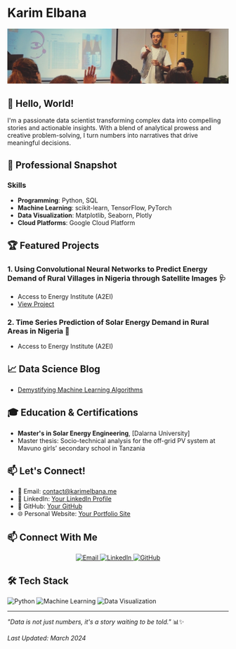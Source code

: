 # Karim Elbana

<div align="center">
  <img src="/images/banner.jpeg">
</div>


## 👋 Hello, World!

I'm a passionate data scientist transforming complex data into compelling stories and actionable insights. With a blend of analytical prowess and creative problem-solving, I turn numbers into narratives that drive meaningful decisions.


## 🔬 Professional Snapshot

### Skills
- **Programming**: Python, SQL
- **Machine Learning**: scikit-learn, TensorFlow, PyTorch
- **Data Visualization**: Matplotlib, Seaborn, Plotly
- **Cloud Platforms**: Google Cloud Platform


## 🏆 Featured Projects

### 1. Using Convolutional Neural Networks to Predict Energy Demand of Rural Villages in Nigeria through Satellite Images 🩺
- Access to Energy Institute (A2EI)
- [View Project](https://karimelbana-solarodyssey-interfacesolar-app-gq3677.streamlit.app)

### 2. Time Series Prediction of Solar Energy Demand in Rural Areas in Nigeria 🚉
- Access to Energy Institute (A2EI)



## 📈 Data Science Blog

- [Demystifying Machine Learning Algorithms](https://yourblog.com/ml-algorithms)

## 🎓 Education & Certifications

- **Master's in Solar Energy Engineering**, [Dalarna University]
- Master thesis: Socio-technical analysis for the
off-grid PV system at Mavuno girls’
secondary school in Tanzania

## 📫 Let's Connect!

- 📧 Email: contact@karimelbana.me
- 🔗 LinkedIn: [Your LinkedIn Profile](https://linkedin.com/in/karim-elbana)
- 🐙 GitHub: [Your GitHub](https://github.com/karimelbana)
- 🌐 Personal Website: [Your Portfolio Site](https://karimelbana.com)

## 📫 Connect With Me

<div align="center">
  <a href="mailto:karim.elbana@datascience.me">
    <img src="https://img.shields.io/badge/Email-Contact%20Me-red?logo=gmail&logoColor=white" alt="Email">
  </a>
  <a href="https://linkedin.com/in/yourprofile">
    <img src="https://img.shields.io/badge/LinkedIn-Connect-blue?logo=linkedin" alt="LinkedIn">
  </a>
  <a href="https://github.com/yourusername">
    <img src="https://img.shields.io/badge/GitHub-Follow-black?logo=github" alt="GitHub">
  </a>
</div>

## 🛠 Tech Stack

![Python](https://img.shields.io/badge/Python-Expert-blue?logo=python)
![Machine Learning](https://img.shields.io/badge/Machine%20Learning-Advanced-green?logo=tensorflow)
![Data Visualization](https://img.shields.io/badge/Data%20Visualization-Pro-orange?logo=plotly)


---

*"Data is not just numbers, it's a story waiting to be told."* 📊✨

*Last Updated: March 2024*
